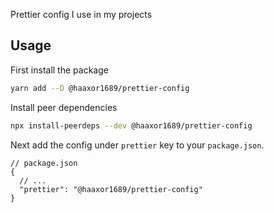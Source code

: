Prettier config I use in my projects

## Usage

First install the package

```bash
yarn add --D @haaxor1689/prettier-config
```

Install peer dependencies

```bash
npx install-peerdeps --dev @haaxor1689/prettier-config
```

Next add the config under `prettier` key to your `package.json`.

```jsonc
// package.json
{
  // ...
  "prettier": "@haaxor1689/prettier-config"
}
```
